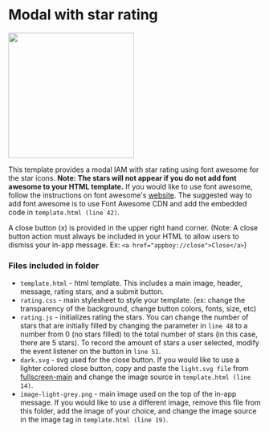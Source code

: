 # Modal with star rating
<img src="/_images/modal-rating.gif" width="250">

This template provides a modal IAM with star rating using font awesome for the star icons.  **Note: The stars will not appear if you do not add font awesome to your HTML template.**  If you would like to use font awesome, follow the instructions on font awesome's [website](http://fontawesome.io/get-started/).  The suggested way to add font awesome is to use Font Awesome CDN and add the embedded code in `template.html (line 42)`.

A close button (x) is provided in the upper right hand corner.  (Note: A close button action must always be included in your HTML to allow users to dismiss your in-app message. Ex: ```<a href="appboy://close">Close</a>```)

### Files included in folder

* `template.html` - html template.  This includes a main image, header, message, rating stars, and a submit button.
* `rating.css` - main stylesheet to style your template. (ex: change the transparency of the background, change button colors, fonts, size, etc)
* `rating.js` - initializes rating the stars.  You can change the number of stars that are initially filled by changing the parameter in `line 48` to a number from 0 (no stars filled) to the total number of stars (in this case, there are 5 stars).  To record the amount of stars a user selected, modify the event listener on the button in `line 51`.
* `dark.svg` - svg used for the close button.  If you would like to use a lighter colored close button, copy and paste the `light.svg file` from [fullscreen-main](https://github.com/Appboy/Custom-HTML5-In-App-Message-Templates/tree/master/fullscreen-main) and change the image source in `template.html (line 14)`.
* `image-light-grey.png` - main image used on the top of the in-app message.  If you would like to use a different image, remove this file from this folder, add the image of your choice, and change the image source in the image tag in `template.html (line 19)`.
